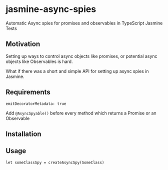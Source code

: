 # jasmine-async-spies
Automatic Async spies for promises and observables in TypeScript Jasmine Tests


## Motivation

Setting up ways to control async objects like promises, or potential async objects like Observables is hard.

What if there was a short and simple API for setting up async spies in Jasmine. 

## Requirements

`emitDecoratorMetadata: true`

Add `@AsyncSpyable()` before every method which returns a Promise or an Observable

## Installation

## Usage

`let someClassSpy = createAsyncSpy(SomeClass)`
